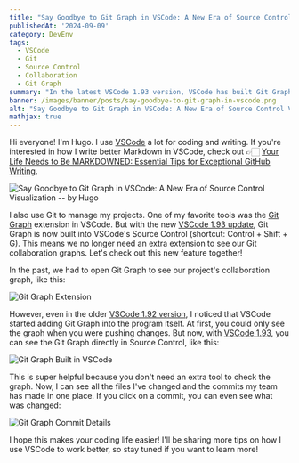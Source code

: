 ```yaml
---
title: "Say Goodbye to Git Graph in VSCode: A New Era of Source Control Visualization"
publishedAt: '2024-09-09'
category: DevEnv
tags:
  - VSCode
  - Git
  - Source Control
  - Collaboration
  - Git Graph
summary: "In the latest VSCode 1.93 version, VSCode has built Git Graph right into its Source Control tool, so we don't need an extra extension to see our Git history anymore. Let's explore this cool new feature together!"
banner: /images/banner/posts/say-goodbye-to-git-graph-in-vscode.png
alt: "Say Goodbye to Git Graph in VSCode: A New Era of Source Control Visualization"
mathjax: true
---
```


Hi everyone! I'm Hugo. I use [VSCode](https://code.visualstudio.com/) a lot for coding and writing. If you're interested in how I write better Markdown in VSCode, check out 👉🏻 [Your Life Needs to Be MARKDOWNED: Essential Tips for Exceptional GitHub Writing](https://medium.com/@1chooo/vyour-life-need-to-be-markdowned-essential-tips-for-exceptional-github-writing-08c23ddc3464).

![Say Goodbye to Git Graph in VSCode: A New Era of Source Control Visualization -- by Hugo](/images/banner/posts/say-goodbye-to-git-graph-in-vscode.png)

I also use Git to manage my projects. One of my favorite tools was the [Git Graph](https://marketplace.visualstudio.com/items?itemName=mhutchie.git-graph) extension in VSCode. But with the new [VSCode 1.93 update](https://code.visualstudio.com/updates/v1_93), Git Graph is now built into VSCode's Source Control (shortcut: Control + Shift + G). This means we no longer need an extra extension to see our Git collaboration graphs. Let's check out this new feature together!

In the past, we had to open Git Graph to see our project's collaboration graph, like this:

![Git Graph Extension](/images/posts/say-goodbye-to-git-graph-in-vscode/git-graph.png)

However, even in the older [VSCode 1.92 version](https://code.visualstudio.com/updates/v1_92), I noticed that VSCode started adding Git Graph into the program itself. At first, you could only see the graph when you were pushing changes. But now, with [VSCode 1.93](https://code.visualstudio.com/updates/v1_93), you can see the Git Graph directly in Source Control, like this:

![Git Graph Built in VSCode](/images/posts/say-goodbye-to-git-graph-in-vscode/git-graph-in-vscode.png)

This is super helpful because you don't need an extra tool to check the graph. Now, I can see all the files I've changed and the commits my team has made in one place. If you click on a commit, you can even see what was changed:

![Git Graph Commit Details](/images/posts/say-goodbye-to-git-graph-in-vscode/commit-details-in-git-graph.png)

I hope this makes your coding life easier! I'll be sharing more tips on how I use VSCode to work better, so stay tuned if you want to learn more!
